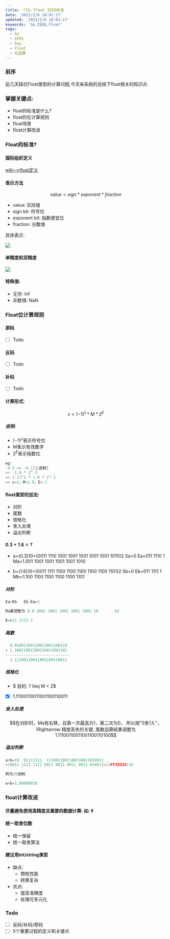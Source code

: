 ```yaml
---
title: 「33」Float IEEE标准
date: '2021/2/6 10:01:17'
updated: '2021/2/6 10:01:17'
keywords: 'Go,IEEE,Float'
tags:
  - Go
  - IEEE
  - Day
  - Float
  - 位运算
---
```


### 前序

前几天踩坑Float类型的计算问题,今天来系统的总结下float相关的知识点.

### 掌握关键点:

* float的标准是什么?
* float的位计算规则
* float场景
* float计算改进

<!--more-->
### Float的标准?

#### 国际组织定义

[wiki-->float定义](https://zh.wikipedia.org/wiki/IEEE_754)


#### 表示方法

$$ value =  sign * exponent * fraction $$

* value: 实际值
* sign bit: 符号位
* exponent bit: 指数便宜位
* fraction: 分数值

具体表示:

![](https://crab-1251738482.cos.ap-guangzhou.myqcloud.com/clipboard_20210206_104959.webp)

#### 单精度和双精度

![](https://crab-1251738482.cos.ap-guangzhou.myqcloud.com/clipboard_20210206_110116.png)



#### 特殊值:

* 无穷: Inf
* 非数值: NaN

### Float位计算规则

#### 原码
- [ ] Todo

#### 反码
- [ ] Todo

#### 补码
- [ ] Todo

#### 计算形式:

$$ v = (-1)^s * M * 2^E $$

##### 说明:

* $(-1)^s$表示符号位
* M表示有效数字
* $2^E$表示指数位


```go
eg:
-0.5 => -0.1[二进制]
=> -1.0 * 2^-1
=> (-1)^1 * 1.0 * 2^-1
=> s=1，M=1.0，E=-1
```

#### float类型的加法:

* 对阶
* 尾数
* 规格化
* 舍入处理
* 溢出判断

#### $0.3+1.6=?$
* a=(0.3)10=(0011 1110 1001 1001 1001 1001 1001 1010)2    Sa=0    Ea=011 1110 1    Ma=1.001 1001 1001 1001 1001 1010

* b=(1.6)10=(0011 1111 1100 1100 1100 1100 1100 1101)2      Sb=0    Eb=011 1111 1     Mb=1.100 1100 1100 1100 1100 1101
##### 对阶
```go
Ea<Eb   Eb-Ea=2

Ma要调整为 0.0 1001 1001 1001 1001 1001 10       10

E=011 1111 1
```

##### 尾数
```go
  0.01001100110011001100110
+ 1.10011001100110011001101
----------------------------
  1.11100110011001100110011
```

##### 规格化

* $ 目的: 1 \leq M < 2$

- [x] 1.11100110011001100110011‬ 
 
##### 舍入处理

$$在对阶时，Ma有右移，且第一次最高为1，第二次为0，
所以按"0舍1入"， \Rightarrow 精度丢失的关键, 
尾数运算结果调整为 1.11100110011001100110100$$

##### 溢出判断

```go
a+b=(0  01111111  11100110011001100110100)2
=(0011 1111 1111 0011 0011 0011 0011 0100)2=(3FF33334)16

转为10进制

a+b=1.90000010
```


### float计算改进

#### 尽量避免使用高精度且重要的数据计算: 如: ¥

#### 统一取舍位数
* 统一保留
* 统一取舍算法


#### 建议用int/string类型

* 缺点:
    * 牺牲性能
    * 转换复杂
* 优点:
    * 提高准确度 
    * 处理可多元化

### Todo

- [ ] 反码/补码/原码
- [ ] 5个重要过程的定义和关键点